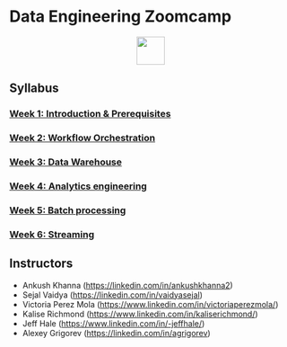 # Data Engineering Zoomcamp


<p align="center">
  <a href="https://airtable.com/shr6oVXeQvSI5HuWD"><img src="https://user-images.githubusercontent.com/875246/185755203-17945fd1-6b64-46f2-8377-1011dcb1a444.png" height="50" /></a>
</p>


## Syllabus

### [Week 1: Introduction & Prerequisites](week_1_Docker_Postgres/)
### [Week 2: Workflow Orchestration](week_2_workflow_orchestration/)
### [Week 3: Data Warehouse](week_3_data_warehouse)
### [Week 4: Analytics engineering](week_4_analytics_engineering/)
### [Week 5: Batch processing](week_5_batch_processing)
### [Week 6: Streaming](week_6_stream_processing)

## Instructors

- Ankush Khanna (https://linkedin.com/in/ankushkhanna2)
- Sejal Vaidya (https://linkedin.com/in/vaidyasejal)
- Victoria Perez Mola (https://www.linkedin.com/in/victoriaperezmola/)
- Kalise Richmond (https://www.linkedin.com/in/kaliserichmond/)
- Jeff Hale (https://www.linkedin.com/in/-jeffhale/)
- Alexey Grigorev (https://linkedin.com/in/agrigorev)

